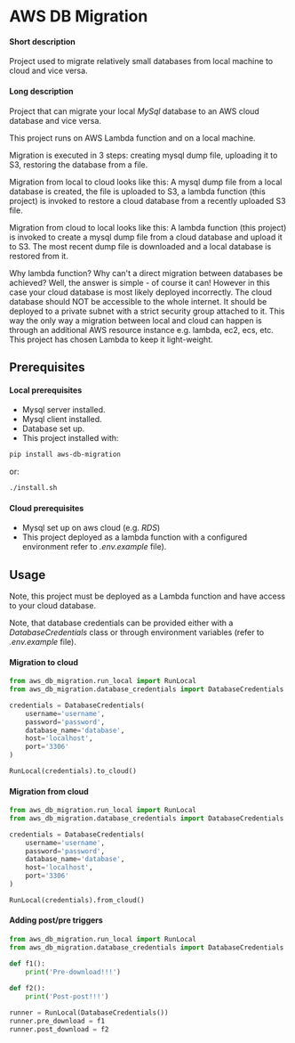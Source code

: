 # AWS DB Migration

#### Short description
Project used to migrate relatively small databases from local machine to cloud and vice versa.

#### Long description
Project that can migrate your local _MySql_ database to an AWS cloud database and vice versa.

This project runs on AWS Lambda function and on a local machine.

Migration is executed in 3 steps: creating mysql dump file, uploading it to S3, restoring the
database from a file. 

Migration from local to cloud looks like this: A mysql dump file from
a local database is created, the file is uploaded to S3, a lambda function (this project) is
invoked to restore a cloud database from a recently uploaded S3 file.

Migration from cloud to local looks like this:
A lambda function (this project) is invoked to create a mysql dump file from
a cloud database and upload it to S3. The most recent dump file is downloaded and 
a local database is restored from it.

Why lambda function? Why can't a direct migration between databases be achieved? Well,
the answer is simple - of course it can! However in this case your cloud database is 
most likely deployed incorrectly. The cloud database should NOT be accessible to the 
whole internet. It should be deployed to a private subnet with a strict security group
attached to it. This way the only way a migration between local and cloud can happen
is through an additional AWS resource instance e.g. lambda, ec2, ecs, etc. This project
has chosen Lambda to keep it light-weight. 

## Prerequisites

#### Local prerequisites
- Mysql server installed.
- Mysql client installed.
- Database set up.
- This project installed with:
```bash
pip install aws-db-migration
```
or:
```bash
./install.sh
```

#### Cloud prerequisites
- Mysql set up on aws cloud (e.g. _RDS_)
- This project deployed as a lambda function with a configured environment 
refer to _.env.example_ file).

## Usage
Note, this project must be deployed as a Lambda function and have access to your cloud database.

Note, that database credentials can be provided either with a _DatabaseCredentials_ class
or through environment variables (refer to _.env.example_ file).

#### Migration to cloud
```python
from aws_db_migration.run_local import RunLocal
from aws_db_migration.database_credentials import DatabaseCredentials

credentials = DatabaseCredentials(
    username='username',
    password='password',
    database_name='database',
    host='localhost',
    port='3306'
)

RunLocal(credentials).to_cloud()
```

#### Migration from cloud
```python
from aws_db_migration.run_local import RunLocal
from aws_db_migration.database_credentials import DatabaseCredentials

credentials = DatabaseCredentials(
    username='username',
    password='password',
    database_name='database',
    host='localhost',
    port='3306'
)

RunLocal(credentials).from_cloud()
```

#### Adding post/pre triggers
```python
from aws_db_migration.run_local import RunLocal
from aws_db_migration.database_credentials import DatabaseCredentials

def f1():
    print('Pre-download!!!')
    
def f2():
    print('Post-post!!!')

runner = RunLocal(DatabaseCredentials())
runner.pre_download = f1
runner.post_download = f2
```